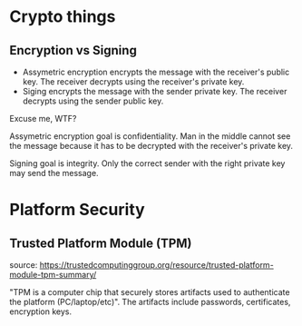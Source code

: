 # Crypto things
## Encryption vs Signing
- Assymetric encryption encrypts the message with the receiver's public key. The receiver decrypts using the receiver's private key.
- Siging encrypts the message with the sender private key. The receiver decrypts using the sender public key.

Excuse me, WTF?

Assymetric encryption goal is confidentiality. Man in the middle cannot see the message because it has to be decrypted with the receiver's private key.

Signing goal is integrity. Only the correct sender with the right private key may send the message.

# Platform Security
## Trusted Platform Module (TPM)
source: https://trustedcomputinggroup.org/resource/trusted-platform-module-tpm-summary/

"TPM is a computer chip that securely stores artifacts used to authenticate the platform (PC/laptop/etc)". The artifacts include passwords, certificates, encryption keys.